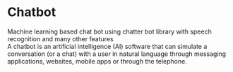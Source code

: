# Chatbot
Machine learning based chat bot using chatter bot library with speech recognition and many other features  
A chatbot is an artificial intelligence (AI) software that can simulate a conversation (or a chat) with a user in natural language through messaging applications, websites, mobile apps or through the telephone.
